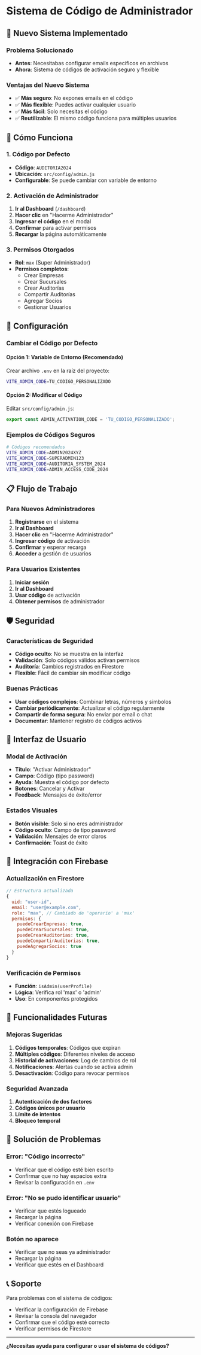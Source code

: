 # Sistema de Código de Administrador

## 🎯 **Nuevo Sistema Implementado**

### **Problema Solucionado**
- **Antes**: Necesitabas configurar emails específicos en archivos
- **Ahora**: Sistema de códigos de activación seguro y flexible

### **Ventajas del Nuevo Sistema**
- ✅ **Más seguro**: No expones emails en el código
- ✅ **Más flexible**: Puedes activar cualquier usuario
- ✅ **Más fácil**: Solo necesitas el código
- ✅ **Reutilizable**: El mismo código funciona para múltiples usuarios

## 🔐 **Cómo Funciona**

### **1. Código por Defecto**
- **Código**: `AUDITORIA2024`
- **Ubicación**: `src/config/admin.js`
- **Configurable**: Se puede cambiar con variable de entorno

### **2. Activación de Administrador**
1. **Ir al Dashboard** (`/dashboard`)
2. **Hacer clic** en "Hacerme Administrador"
3. **Ingresar el código** en el modal
4. **Confirmar** para activar permisos
5. **Recargar** la página automáticamente

### **3. Permisos Otorgados**
- **Rol**: `max` (Super Administrador)
- **Permisos completos**:
  - Crear Empresas
  - Crear Sucursales
  - Crear Auditorías
  - Compartir Auditorías
  - Agregar Socios
  - Gestionar Usuarios

## 🔧 **Configuración**

### **Cambiar el Código por Defecto**

#### **Opción 1: Variable de Entorno (Recomendado)**
Crear archivo `.env` en la raíz del proyecto:
```bash
VITE_ADMIN_CODE=TU_CODIGO_PERSONALIZADO
```

#### **Opción 2: Modificar el Código**
Editar `src/config/admin.js`:
```javascript
export const ADMIN_ACTIVATION_CODE = 'TU_CODIGO_PERSONALIZADO';
```

### **Ejemplos de Códigos Seguros**
```bash
# Códigos recomendados
VITE_ADMIN_CODE=ADMIN2024XYZ
VITE_ADMIN_CODE=SUPERADMIN123
VITE_ADMIN_CODE=AUDITORIA_SYSTEM_2024
VITE_ADMIN_CODE=ADMIN_ACCESS_CODE_2024
```

## 📋 **Flujo de Trabajo**

### **Para Nuevos Administradores**
1. **Registrarse** en el sistema
2. **Ir al Dashboard**
3. **Hacer clic** en "Hacerme Administrador"
4. **Ingresar código** de activación
5. **Confirmar** y esperar recarga
6. **Acceder** a gestión de usuarios

### **Para Usuarios Existentes**
1. **Iniciar sesión**
2. **Ir al Dashboard**
3. **Usar código** de activación
4. **Obtener permisos** de administrador

## 🛡️ **Seguridad**

### **Características de Seguridad**
- **Código oculto**: No se muestra en la interfaz
- **Validación**: Solo códigos válidos activan permisos
- **Auditoría**: Cambios registrados en Firestore
- **Flexible**: Fácil de cambiar sin modificar código

### **Buenas Prácticas**
- **Usar códigos complejos**: Combinar letras, números y símbolos
- **Cambiar periódicamente**: Actualizar el código regularmente
- **Compartir de forma segura**: No enviar por email o chat
- **Documentar**: Mantener registro de códigos activos

## 🎨 **Interfaz de Usuario**

### **Modal de Activación**
- **Título**: "Activar Administrador"
- **Campo**: Código (tipo password)
- **Ayuda**: Muestra el código por defecto
- **Botones**: Cancelar y Activar
- **Feedback**: Mensajes de éxito/error

### **Estados Visuales**
- **Botón visible**: Solo si no eres administrador
- **Código oculto**: Campo de tipo password
- **Validación**: Mensajes de error claros
- **Confirmación**: Toast de éxito

## 🔄 **Integración con Firebase**

### **Actualización en Firestore**
```javascript
// Estructura actualizada
{
  uid: "user-id",
  email: "user@example.com",
  role: "max", // Cambiado de 'operario' a 'max'
  permisos: {
    puedeCrearEmpresas: true,
    puedeCrearSucursales: true,
    puedeCrearAuditorias: true,
    puedeCompartirAuditorias: true,
    puedeAgregarSocios: true
  }
}
```

### **Verificación de Permisos**
- **Función**: `isAdmin(userProfile)`
- **Lógica**: Verifica rol 'max' o 'admin'
- **Uso**: En componentes protegidos

## 🚀 **Funcionalidades Futuras**

### **Mejoras Sugeridas**
1. **Códigos temporales**: Códigos que expiran
2. **Múltiples códigos**: Diferentes niveles de acceso
3. **Historial de activaciones**: Log de cambios de rol
4. **Notificaciones**: Alertas cuando se activa admin
5. **Desactivación**: Código para revocar permisos

### **Seguridad Avanzada**
1. **Autenticación de dos factores**
2. **Códigos únicos por usuario**
3. **Límite de intentos**
4. **Bloqueo temporal**

## 🐛 **Solución de Problemas**

### **Error: "Código incorrecto"**
- Verificar que el código esté bien escrito
- Confirmar que no hay espacios extra
- Revisar la configuración en `.env`

### **Error: "No se pudo identificar usuario"**
- Verificar que estés logueado
- Recargar la página
- Verificar conexión con Firebase

### **Botón no aparece**
- Verificar que no seas ya administrador
- Recargar la página
- Verificar que estés en el Dashboard

## 📞 **Soporte**

Para problemas con el sistema de códigos:
- Verificar la configuración de Firebase
- Revisar la consola del navegador
- Confirmar que el código esté correcto
- Verificar permisos de Firestore

---

**¿Necesitas ayuda para configurar o usar el sistema de códigos?** 